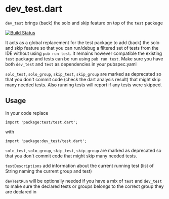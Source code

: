 # dev_test.dart

`dev_test` brings (back) the solo and skip feature on top of the `test` package

[![Build Status](https://drone.io/github.com/alextekartik/dev_test.dart/status.png)](https://drone.io/github.com/alextekartik/dev_test.dart/latest)

It acts as a global replacement for the test package to add (back) the solo and skip feature so that you can run/debug a filtered set of tests from the IDE without using `pub run test`.
It remains however compatible the existing `test` package and tests can be run using `pub run test`. Make sure you have both `dev_test` and `test` as dependencies in your pubspec.yaml

`solo_test`, `solo_group`, `skip_test`, `skip_group` are marked as deprecated so that you don't commit code (check the dart analysis result) that
might skip many needed tests. Also running tests will report if any tests were skipped.

## Usage

In your code replace

    import 'package:test/test.dart';

with

    import 'package:dev_test/test.dart';

`solo_test`, `solo_group`, `skip_test`, `skip_group` are marked as deprecated so that you don't commit code that
might skip many needed tests.

`testDescriptions` add information about the current running test (list of String naming the current group and test)

`devTestRun` will be optionally needed if you have a mix of `test` and `dev_test` to make sure the declared tests or groups belongs to the correct group they are declared in
